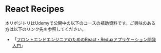 # React Recipes

本リポジトリはUdemyで公開中の以下のコースの補助資料です。ご興味のある方は以下のリンク先を参照してください。

* 「[フロントエンドエンジニアのためのReact・Reduxアプリケーション開発入門](https://www.udemy.com/react-application-development/)」
